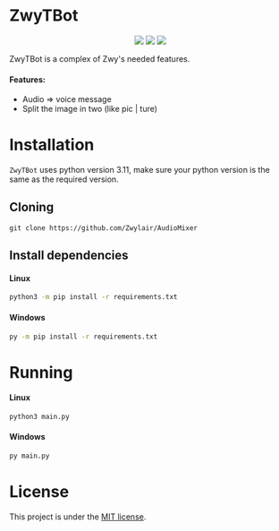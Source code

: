 # ZwyTBot

<p align="center">
    <img src="https://img.shields.io/badge/python-3.11-green?logo=python&logoColor=white&style=for-the-badge">
    <img src="https://img.shields.io/badge/LICENSE-MIT-green?style=for-the-badge">
    <img src="https://img.shields.io/github/languages/code-size/Zwylair/ZwyTBot?style=for-the-badge">
</p>

ZwyTBot is a complex of Zwy's needed features.

#### Features:
* Audio => voice message
* Split the image in two (like pic | ture)

# Installation

`ZwyTBot` uses python version 3.11, make sure your python version is the same as the required version.


## Cloning

```
git clone https://github.com/Zwylair/AudioMixer
```

## Install dependencies

#### Linux
```bash
python3 -m pip install -r requirements.txt
```

#### Windows
```bash
py -m pip install -r requirements.txt
```

# Running

#### Linux
```bash
python3 main.py
```

#### Windows
```bash
py main.py
```

# License

This project is under the [MIT license](./LICENSE).
